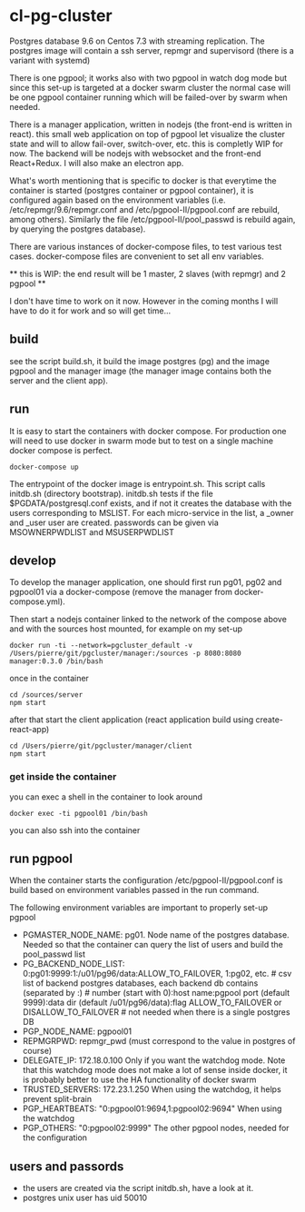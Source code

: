 # cl-pg-cluster
Postgres database 9.6 on Centos 7.3 with streaming replication. The postgres image will contain a ssh server, repmgr and supervisord (there is a variant with systemd)

There is one pgpool; it works also with two pgpool in watch dog mode but since this set-up is targeted at a docker swarm cluster the normal case will be one pgpool container running which will be failed-over by swarm when needed.

There is a manager application, written in nodejs (the front-end is written in react). this small web application on top of pgpool let visualize the cluster state and will to allow fail-over, switch-over, etc. this is completly WIP for now. The backend will be nodejs with websocket and the front-end React+Redux. I will also make an electron app. 

What's worth mentioning that is specific to docker is that everytime the container is started (postgres container or pgpool container), it is configured again based on the environment variables (i.e. /etc/repmgr/9.6/repmgr.conf and /etc/pgpool-II/pgpool.conf are rebuild, among others). Similarly the file /etc/pgpool-II/pool_passwd is rebuild again, by querying the postgres database).

There are various instances of docker-compose files, to test various test cases. docker-compose files are convenient to set all env variables.

** this is WIP: the end result will be 1 master, 2 slaves (with repmgr) and 2 pgpool **

I don't have time to work on it now. However in the coming months I will have to do it for work and so will get time...

## build

see the script build.sh, it build the image postgres (pg) and the image pgpool and the manager image (the manager image contains both the server and the client app).

## run 

It is easy to start the containers with docker compose. For production one will need to use docker in swarm mode but to test on a single machine docker compose is perfect.

```
docker-compose up
```

The entrypoint of the docker image is entrypoint.sh. This script calls initdb.sh (directory bootstrap). initdb.sh tests if the file $PGDATA/postgresql.conf exists, and if not it creates the database with the users corresponding to MSLIST. For each micro-service in the list, a _owner and _user user are created. passwords can be given via MSOWNERPWDLIST and MSUSERPWDLIST

## develop

To develop the manager application, one should first run pg01, pg02 and pgpool01 via a docker-compose (remove the manager from docker-compose.yml).

Then start a nodejs container linked to the network of the compose above and with the sources host mounted, for example on my set-up

```
docker run -ti --network=pgcluster_default -v /Users/pierre/git/pgcluster/manager:/sources -p 8080:8080 manager:0.3.0 /bin/bash 
```
once in the container

```
cd /sources/server
npm start
```

after that start the client application (react application build using create-react-app)

```
cd /Users/pierre/git/pgcluster/manager/client
npm start
```



### get inside the container

you can exec a shell in the container to look around

```
docker exec -ti pgpool01 /bin/bash
```
you can also ssh into the container

## run pgpool

When the container starts the configuration /etc/pgpool-II/pgpool.conf is build based on environment variables passed in the run command.

The following environment variables are important to properly set-up pgpool


* PGMASTER_NODE_NAME: pg01. Node name of the postgres database. Needed so that the container can query the list of users and build the pool_passwd list
* PG_BACKEND_NODE_LIST: 0:pg01:9999:1:/u01/pg96/data:ALLOW_TO_FAILOVER, 1:pg02, etc.
                # csv list of backend postgres databases, each backend db contains (separated by :)
                # number (start with 0):host name:pgpool port (default 9999):data dir (default /u01/pg96/data):flag ALLOW_TO_FAILOVER or DISALLOW_TO_FAILOVER
                # not needed when there is a single postgres DB
* PGP_NODE_NAME: pgpool01
* REPMGRPWD: repmgr_pwd (must correspond to the value in postgres of course)
* DELEGATE_IP: 172.18.0.100 Only if you want the watchdog mode. Note that this watchdog mode does not make a lot of sense inside docker, it is probably better to use the HA functionality of docker swarm
* TRUSTED_SERVERS: 172.23.1.250 When using the watchdog, it helps prevent split-brain
* PGP_HEARTBEATS: "0:pgpool01:9694,1:pgpool02:9694" When using the watchdog
* PGP_OTHERS: "0:pgpool02:9999" The other pgpool nodes, needed for the configuration


## users and passords

* the users are created via the script initdb.sh, have a look at it.
* postgres unix user has uid 50010
